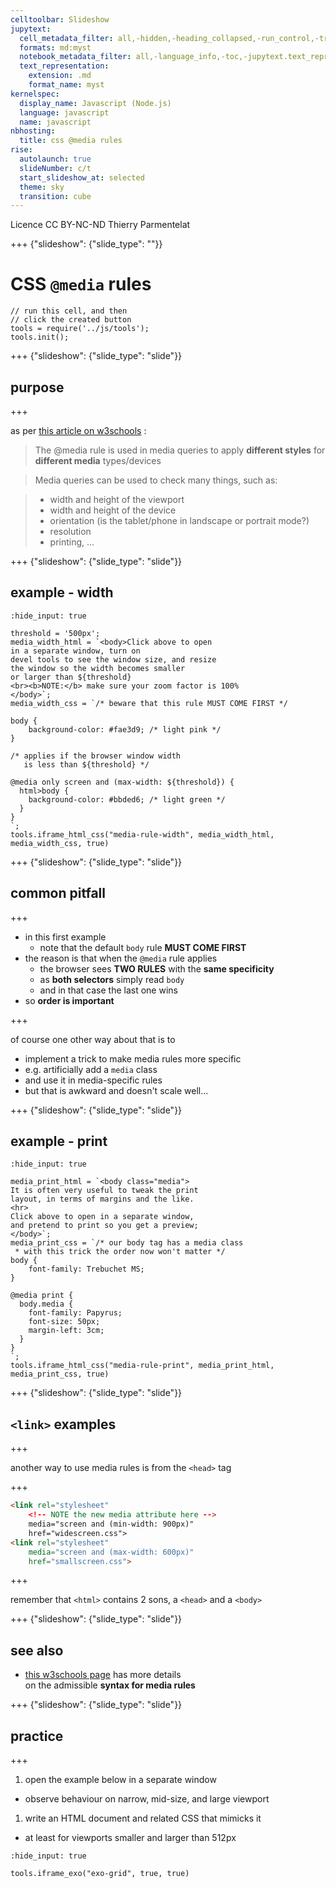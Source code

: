```yaml
---
celltoolbar: Slideshow
jupytext:
  cell_metadata_filter: all,-hidden,-heading_collapsed,-run_control,-trusted
  formats: md:myst
  notebook_metadata_filter: all,-language_info,-toc,-jupytext.text_representation.jupytext_version,-jupytext.text_representation.format_version
  text_representation:
    extension: .md
    format_name: myst
kernelspec:
  display_name: Javascript (Node.js)
  language: javascript
  name: javascript
nbhosting:
  title: css @media rules
rise:
  autolaunch: true
  slideNumber: c/t
  start_slideshow_at: selected
  theme: sky
  transition: cube
---
```


<div class="licence">
<span>Licence CC BY-NC-ND</span>
<span>Thierry Parmentelat</span>
</div>

+++ {"slideshow": {"slide_type": ""}}

# CSS `@media` rules

```{code-cell}
// run this cell, and then
// click the created button
tools = require('../js/tools');
tools.init();
```

+++ {"slideshow": {"slide_type": "slide"}}

## purpose

+++

as per [this article on w3schools](https://www.w3schools.com/cssref/css3_pr_mediaquery.asp) :

> The @media rule is used in media queries to apply **different styles** for **different media** types/devices

> Media queries can be used to check many things, such as:

> * width and height of the viewport
> * width and height of the device
> * orientation (is the tablet/phone in landscape or portrait mode?)
> * resolution
> * printing, ...

+++ {"slideshow": {"slide_type": "slide"}}

## example - width

```{code-cell}
:hide_input: true

threshold = '500px';
media_width_html = `<body>Click above to open
in a separate window, turn on
devel tools to see the window size, and resize
the window so the width becomes smaller
or larger than ${threshold}
<br><b>NOTE:</b> make sure your zoom factor is 100%
</body>`;
media_width_css = `/* beware that this rule MUST COME FIRST */

body {
    background-color: #fae3d9; /* light pink */
}

/* applies if the browser window width
   is less than ${threshold} */

@media only screen and (max-width: ${threshold}) {
  html>body {
    background-color: #bbded6; /* light green */
  }
}
`;
tools.iframe_html_css("media-rule-width", media_width_html, media_width_css, true)
```

+++ {"slideshow": {"slide_type": "slide"}}

## common pitfall

+++

* in this first example
  * note that the default `body` rule **MUST COME FIRST**
* the reason is that when the `@media` rule applies
  * the browser sees **TWO RULES** with the **same specificity**
  * as **both selectors**  simply read `body`
  * and in that case the last one wins
* so **order is important**

+++

<div class="rise-footnote">

of course one other way about that is to    

* implement a trick to make media rules more specific
* e.g. artificially add a `media` class
* and use it in media-specific rules
* but that is awkward and doesn't scale well...
    
</div>    

+++ {"slideshow": {"slide_type": "slide"}}

## example - print

```{code-cell}
:hide_input: true

media_print_html = `<body class="media">
It is often very useful to tweak the print
layout, in terms of margins and the like.
<hr>
Click above to open in a separate window,
and pretend to print so you get a preview;
</body>`;
media_print_css = `/* our body tag has a media class
 * with this trick the order now won't matter */
body {
    font-family: Trebuchet MS;
}

@media print {
  body.media {
    font-family: Papyrus;
    font-size: 50px;
    margin-left: 3cm;
  }
}
`;
tools.iframe_html_css("media-rule-print", media_print_html, media_print_css, true)
```

+++ {"slideshow": {"slide_type": "slide"}}

## `<link>` examples

+++

another way to use media rules is from the `<head>` tag

+++

```html
<link rel="stylesheet"
    <!-- NOTE the new media attribute here -->
    media="screen and (min-width: 900px)"
    href="widescreen.css">
<link rel="stylesheet"
    media="screen and (max-width: 600px)"
    href="smallscreen.css">
```

+++

<div class="rise-footnote">
    
remember that `<html>` contains 2 sons, a `<head>` and a `<body>`
    
</div>    

+++ {"slideshow": {"slide_type": "slide"}}

## see also

* [this w3schools page](https://www.w3schools.com/cssref/css3_pr_mediaquery.asp) has more details  
  on the admissible **syntax for media rules**

+++ {"slideshow": {"slide_type": "slide"}}

## practice

+++

1. open the example below in a separate window
  * observe behaviour on narrow, mid-size, and large viewport
1. write an HTML document and related CSS that mimicks it
  * at least for viewports smaller and larger than 512px

```{code-cell}
:hide_input: true

tools.iframe_exo("exo-grid", true, true)
```
